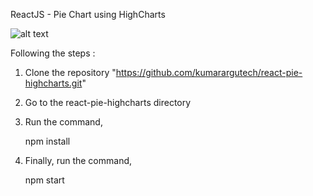 ReactJS - Pie Chart using HighCharts

![alt text](https://github.com/kumarargutech/react-pie-highcharts/public/pie-chart.png)


Following the steps :

1. Clone the repository "https://github.com/kumarargutech/react-pie-highcharts.git"

2. Go to the react-pie-highcharts directory

3. Run the command,

   npm install

4. Finally, run the command,

   npm start


